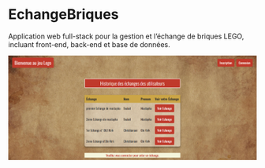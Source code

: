 # EchangeBriques
Application web full-stack pour la gestion et l’échange de briques LEGO, incluant front-end, back-end et base de données.

![Accueil](public/assets/screenshots/Screenshot1.png)

